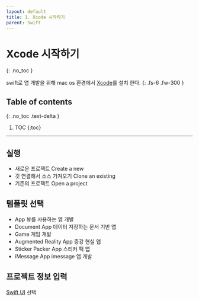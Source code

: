 ```yaml
---
layout: default
title: 1. Xcode 시작하기
parent: Swift
---
```



# Xcode 시작하기 
{: .no_toc }

swift로 앱 개발을 위해 mac os 환경에서 [Xcode](https://developer.apple.com/kr/xcode/resources/)를 설치 한다. 
{: .fs-6 .fw-300 }

## Table of contents
{: .no_toc .text-delta }

1. TOC
{:toc}

---


## 실행 

- 새로운 프로젝트 Create a new
- 깃 연결해서 소스 가져오기 Clone an existing
- 기존의 프로젝트 Open a project

## 템플릿 선택 
- App  뷰를 사용하는 앱 개발
- Document App 데이터 저장하는 문서 기반 앱
- Game 게임 개발
- Augmented Reality App 증강 현실 앱
- Sticker Packer App 스티커 팩 앱
- iMessage App imessage 앱 개발 

## 프로젝트 정보 입력 

[Swift UI](https://chaemina.github.io/docs/swiftUI) 선택 
